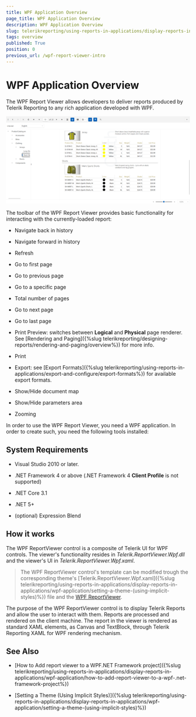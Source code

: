 ```yaml
---
title: WPF Application Overview
page_title: WPF Application Overview
description: WPF Application Overview
slug: telerikreporting/using-reports-in-applications/display-reports-in-applications/wpf-application/overview
tags: overview
published: True
position: 0
previous_url: /wpf-report-viewer-intro
---
```


# WPF Application Overview

The WPF Report Viewer allows developers to deliver reports produced by Telerik Reporting to any rich application developed with WPF. 

  ![WPF Report Viewer](images/WpfViewer_Windows11SystemTheme.png)

The toolbar of the WPF Report Viewer provides basic functionality for interacting with the currently-loaded report: 

* Navigate back in history

* Navigate forward in history

* Refresh

* Go to first page

* Go to previous page

* Go to a specific page

* Total number of pages

* Go to next page

* Go to last page

* Print Preview: switches between __Logical__ and __Physical__ page renderer. See [Rendering and Paging]({%slug telerikreporting/designing-reports/rendering-and-paging/overview%}) for more info. 

* Print

* Export: see [Export Formats]({%slug telerikreporting/using-reports-in-applications/export-and-configure/export-formats%}) for available export formats. 

* Show/Hide document map

* Show/Hide parameters area

* Zooming

In order to use the WPF Report Viewer, you need a WPF application. In order to create such, you need the following tools installed: 

## System Requirements

* Visual Studio 2010 or later.

* .NET Framework 4 or above (.NET Framework 4 __Client Profile__ is not supported)

* .NET Core 3.1 

* .NET 5+

* (optional) Expression Blend 

## How it works

The WPF ReportViewer control is a composite of Telerik UI for WPF controls. The viewer's functionality resides in _Telerik.ReportViewer.Wpf.dll_ and the viewer's UI in _Telerik.ReportViewer.Wpf.xaml_. 

> The WPF ReportViewer control's template can be modified trough the corresponding theme's [Telerik.ReportViewer.Wpf.xaml]({%slug telerikreporting/using-reports-in-applications/display-reports-in-applications/wpf-application/setting-a-theme-(using-implicit-styles)%}) file and the [WPF ReportViewer](/reporting/api/Telerik.ReportViewer.Wpf.ReportViewer). 

The purpose of the WPF ReportViewer control is to display Telerik Reports and allow the user to interact with them. Reports are processed and rendered on the client machine. The report in the viewer is rendered as standard XAML elements, as Canvas and TextBlock, through Telerik Reporting XAML for WPF rendering mechanism. 

## See Also

* [How to Add report viewer to a WPF.NET Framework project]({%slug telerikreporting/using-reports-in-applications/display-reports-in-applications/wpf-application/how-to-add-report-viewer-to-a-wpf-.net-framework-project%})

* [Setting a Theme (Using Implicit Styles)]({%slug telerikreporting/using-reports-in-applications/display-reports-in-applications/wpf-application/setting-a-theme-(using-implicit-styles)%})
